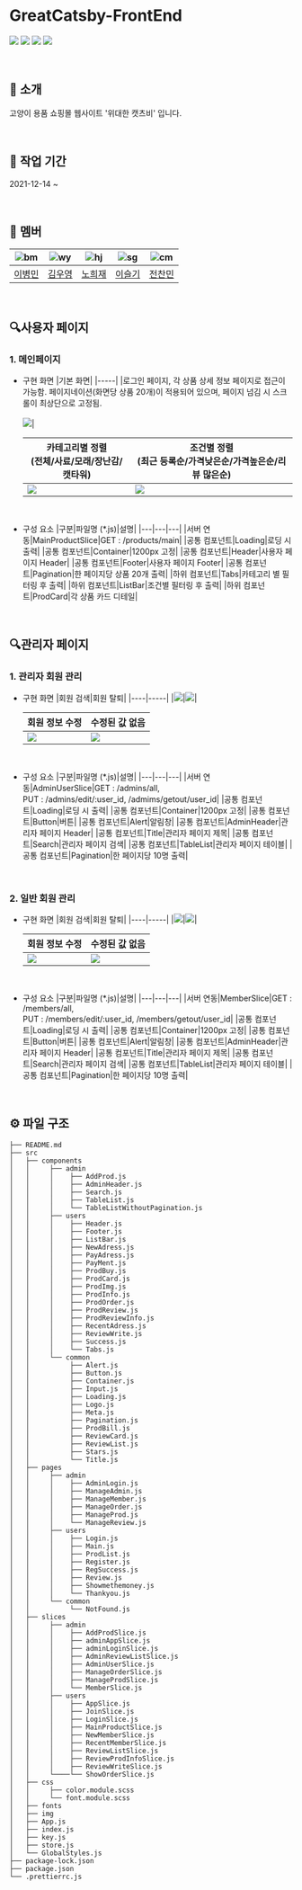 # GreatCatsby-FrontEnd

<img src="https://img.shields.io/badge/React-61DAFB?style=for-the-badge&logo=React&logoColor=white"/>  <img src="https://img.shields.io/badge/Redux-764ABC?style=for-the-badge&logo=Redux&logoColor=white"/> <img src="https://img.shields.io/badge/StyledComponents-DB7093?style=for-the-badge&logo=styledcomponents&logoColor=white"/> <img src="https://img.shields.io/badge/SCSS-CC6699?style=for-the-badge&logo=sass&logoColor=white"/>  

<br>

## 👋 소개
고양이 용품 쇼핑몰 웹사이트 '위대한 캣츠비' 입니다.


<br>

## 📆 작업 기간 
2021-12-14 ~


<br>

## 👥 멤버

| ![bm](./readmeImg/members/bm.jpeg)                                  | ![wy](./readmeImg/members/wy.png)                               | ![hj](./readmeImg/members/hj.jpeg)                               | ![sg](./readmeImg/members/sg.png)                              | ![cm](./readmeImg/members/cm.jpeg)                                |
| ------------------------------------------------------------------- | --------------------------------------------------------------- | ---------------------------------------------------------------- | -------------------------------------------------------------- | ----------------------------------------------------------------- |
| <div align="center">[이병민](https://github.com/ByeongminLee)</div> | <div align="center">[김우영](https://github.com/0x000613)</div> | <div align="center">[노희재](https://github.com/heejj1206)</div> | <div align="center">[이슬기](https://github.com/abcabcp)</div> | <div align="center">[전찬민](https://github.com/cksals3753)</div> |

<br>

## 🔍사용자 페이지

### 1. 메인페이지

- 구현 화면
    |기본 화면|
    |-----|
    |로그인 페이지, 각 상품 상세 정보 페이지로 접근이 가능함. 페이지네이션(화면당 상품 20개)이 적용되어 있으며, 페이지 넘김 시 스크롤이 최상단으로 고정됨. <br/><br/><img src="./readmeImg/users/mainPage/main.gif">|

    |카테고리별 정렬<br />(전체/사료/모래/장난감/캣타워)|조건별 정렬 <br />(최근 등록순/가격낮은순/가격높은순/리뷰 많은순)|
    |----|-----|
    |<img src="./readmeImg/users/mainPage/category.gif" />|<img src="./readmeImg/users/mainPage/ascdesc.gif" />|

<br />

-  구성 요소
   |구분|파일명 (*.js)|설명|
   |---|---|---|
   |서버 연동|MainProductSlice|GET : /products/main|
   |공통 컴포넌트|Loading|로딩 시 출력|
   |공통 컴포넌트|Container|1200px 고정|
   |공통 컴포넌트|Header|사용자 페이지 Header|
   |공통 컴포넌트|Footer|사용자 페이지 Footer|
   |공통 컴포넌트|Pagination|한 페이지당 상품 20개 출력|
   |하위 컴포넌트|Tabs|카테고리 별 필터링 후 출력|
   |하위 컴포넌트|ListBar|조건별 필터링 후 출력|
   |하위 컴포넌트|ProdCard|각 상품 카드 디테일|


<br />

## 🔍관리자 페이지
### 1. 관리자 회원 관리
- 구현 화면
  |회원 검색|회원 탈퇴|
    |----|-----|
    |<img src="./readmeImg/admins/manageAdmin/adminSearch.gif" />|<img src="./readmeImg/admins/manageAdmin/adminGetout.gif" />|

    |회원 정보 수정|수정된 값 없음|
    |----|-----|
    |<img src="./readmeImg/admins/manageAdmin/adminEdit.gif" /> |<img src="./readmeImg/admins/manageAdmin/adminWarning.gif" />|

<br />

-  구성 요소
   |구분|파일명 (*.js)|설명|
   |---|---|---|
   |서버 연동|AdminUserSlice|GET : /admins/all, <br />PUT : /admins/edit/:user_id, /admims/getout/user_id|
   |공통 컴포넌트|Loading|로딩 시 출력|
   |공통 컴포넌트|Container|1200px 고정|
   |공통 컴포넌트|Button|버튼|
   |공통 컴포넌트|Alert|알림창|
   |공통 컴포넌트|AdminHeader|관리자 페이지 Header|
   |공통 컴포넌트|Title|관리자 페이지 제목|
   |공통 컴포넌트|Search|관리자 페이지 검색|
   |공통 컴포넌트|TableList|관리자 페이지 테이블|
   |공통 컴포넌트|Pagination|한 페이지당 10명 출력|
<br />

### 2. 일반 회원 관리  
- 구현 화면
  |회원 검색|회원 탈퇴|
    |----|-----|
    |<img src="./readmeImg/admins/manageMember/memberSearch.gif" />|<img src="./readmeImg/admins/manageMember/memberGetout.gif" />|

    |회원 정보 수정|수정된 값 없음|
    |----|-----|
    |<img src="./readmeImg/admins/manageMember/memberEdit.gif" /> |<img src="./readmeImg/admins/manageMember/memberWarning.gif" />|

<br />

-  구성 요소
   |구분|파일명 (*.js)|설명|
   |---|---|---|
   |서버 연동|MemberSlice|GET : /members/all, <br />PUT : /members/edit/:user_id, /members/getout/user_id|
   |공통 컴포넌트|Loading|로딩 시 출력|
   |공통 컴포넌트|Container|1200px 고정|
   |공통 컴포넌트|Button|버튼|
   |공통 컴포넌트|Alert|알림창|
   |공통 컴포넌트|AdminHeader|관리자 페이지 Header|
   |공통 컴포넌트|Title|관리자 페이지 제목|
   |공통 컴포넌트|Search|관리자 페이지 검색|
   |공통 컴포넌트|TableList|관리자 페이지 테이블|
   |공통 컴포넌트|Pagination|한 페이지당 10명 출력|

<br />

## ⚙️ 파일 구조

```
├── README.md
├── src
│   ├── components
│   │     ├── admin
│   │     │    ├── AddProd.js
│   │     │    ├── AdminHeader.js
│   │     │    ├── Search.js
│   │     │    ├── TableList.js
│   │     │    └── TableListWithoutPagination.js
│   │     ├── users
│   │     │    ├── Header.js
│   │     │    ├── Footer.js
│   │     │    ├── ListBar.js
│   │     │    ├── NewAdress.js
│   │     │    ├── PayAdress.js
│   │     │    ├── PayMent.js
│   │     │    ├── ProdBuy.js
│   │     │    ├── ProdCard.js
│   │     │    ├── ProdImg.js
│   │     │    ├── ProdInfo.js
│   │     │    ├── ProdOrder.js
│   │     │    ├── ProdReview.js
│   │     │    ├── ProdReviewInfo.js
│   │     │    ├── RecentAdress.js
│   │     │    ├── ReviewWrite.js
│   │     │    ├── Success.js
│   │     │    └── Tabs.js
│   │     └── common
│   │          ├── Alert.js
│   │          ├── Button.js
│   │          ├── Container.js
│   │          ├── Input.js
│   │          ├── Loading.js
│   │          ├── Logo.js
│   │          ├── Meta.js
│   │          ├── Pagination.js
│   │          ├── ProdBill.js
│   │          ├── ReviewCard.js
│   │          ├── ReviewList.js
│   │          ├── Stars.js
│   │          └── Title.js
│   ├── pages
│   │     ├── admin
│   │     │    ├── AdminLogin.js
│   │     │    ├── ManageAdmin.js
│   │     │    ├── ManageMember.js
│   │     │    ├── ManageOrder.js
│   │     │    ├── ManageProd.js
│   │     │    └── ManageReview.js
│   │     ├── users
│   │     │    ├── Login.js
│   │     │    ├── Main.js
│   │     │    ├── ProdList.js
│   │     │    ├── Register.js
│   │     │    ├── RegSuccess.js
│   │     │    ├── Review.js
│   │     │    ├── Showmethemoney.js
│   │     │    └── Thankyou.js
│   │     └── common
│   │          └── NotFound.js
│   ├── slices
│   │     ├── admin
│   │     │    ├── AddProdSlice.js
│   │     │    ├── adminAppSlice.js
│   │     │    ├── adminLoginSlice.js
│   │     │    ├── AdminReviewListSlice.js
│   │     │    ├── AdminUserSlice.js
│   │     │    ├── ManageOrderSlice.js
│   │     │    ├── ManageProdSlice.js
│   │     │    └── MemberSlice.js
│   │     ├── users
│   │     │    ├── AppSlice.js
│   │     │    ├── JoinSlice.js
│   │     │    ├── LoginSlice.js
│   │     │    ├── MainProductSlice.js
│   │     │    ├── NewMemberSlice.js
│   │     │    ├── RecentMemberSlice.js
│   │     │    ├── ReviewListSlice.js
│   │     │    ├── ReviewProdInfoSlice.js
│   │     │    ├── ReviewWriteSlice.js
│   │     └────└── ShowOrderSlice.js
│   ├── css
│   │     ├── color.module.scss
│   │     └── font.module.scss
│   ├── fonts
│   ├── img
│   ├── App.js
│   ├── index.js
│   ├── key.js
│   ├── store.js
│   └── GlobalStyles.js
├── package-lock.json
├── package.json
└── .prettierrc.js

```
